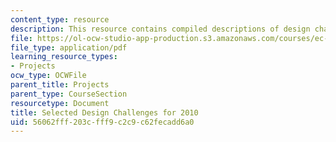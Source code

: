 ```yaml
---
content_type: resource
description: This resource contains compiled descriptions of design challenges.
file: https://ol-ocw-studio-app-production.s3.amazonaws.com/courses/ec-720j-d-lab-ii-design-spring-2010/56062fff203cfff9c2c9c62fecadd6a0_MITEC_720JS10_comp_desc.pdf
file_type: application/pdf
learning_resource_types:
- Projects
ocw_type: OCWFile
parent_title: Projects
parent_type: CourseSection
resourcetype: Document
title: Selected Design Challenges for 2010
uid: 56062fff-203c-fff9-c2c9-c62fecadd6a0
---
```

